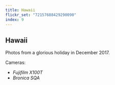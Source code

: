 ```yaml
---
title: Hawaii
flickr_set: "72157688429290090"
index: 9
---
```


## Hawaii

Photos from a glorious holiday in December 2017.

Cameras:

- _Fujifilm X100T_
- _Bronica SQA_
